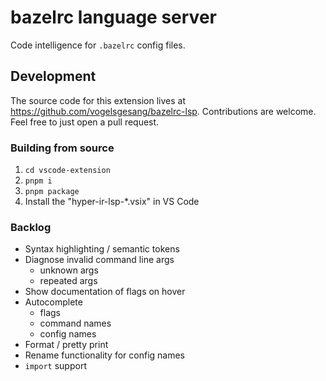 # bazelrc language server

Code intelligence for `.bazelrc` config files.

## Development

The source code for this extension lives at https://github.com/vogelsgesang/bazelrc-lsp.
Contributions are welcome. Feel free to just open a pull request.

### Building from source

1. `cd vscode-extension`
2. `pnpm i`
3. `pnpm package`
4. Install the "hyper-ir-lsp-*.vsix" in VS Code

### Backlog

* Syntax highlighting / semantic tokens
* Diagnose invalid command line args
  * unknown args
  * repeated args
* Show documentation of flags on hover
* Autocomplete
  * flags
  * command names
  * config names
* Format / pretty print
* Rename functionality for config names
* `import` support

